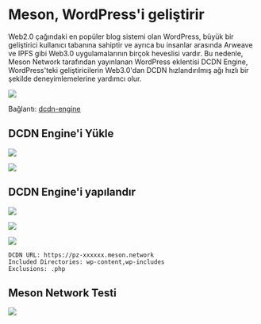 # Meson, WordPress'i geliştirir

Web2.0 çağındaki en popüler blog sistemi olan WordPress, büyük bir geliştirici kullanıcı tabanına sahiptir ve ayrıca bu insanlar arasında Arweave ve IPFS gibi Web3.0 uygulamalarının birçok heveslisi vardır. Bu nedenle, Meson Network tarafından yayınlanan WordPress eklentisi DCDN Engine, WordPress'teki geliştiricilerin Web3.0'dan DCDN hızlandırılmış ağı hızlı bir şekilde deneyimlemelerine yardımcı olur.

![](https://cdn.jsdelivr.net/gh/daqnext/meson-docs/src/images/using/meson-enhances-wordpress-07.png)

Bağlantı: [dcdn-engine](https://wordpress.org/plugins/dcdn-engine/)

## DCDN Engine'i Yükle

![](https://cdn.jsdelivr.net/gh/daqnext/meson-docs/src/images/using/meson-enhances-wordpress-08.png)

![](https://cdn.jsdelivr.net/gh/daqnext/meson-docs/src/images/using/meson-enhances-wordpress-09.png)

## DCDN Engine'i yapılandır

![](https://cdn.jsdelivr.net/gh/daqnext/meson-docs/src/images/using/meson-enhances-wordpress-10.png)

![](https://cdn.jsdelivr.net/gh/daqnext/meson-docs/src/images/using/meson-enhances-wordpress-11.png)

![](https://cdn.jsdelivr.net/gh/daqnext/meson-docs/src/images/using/meson-enhances-wordpress-12.png)

```
DCDN URL: https://pz-xxxxxx.meson.network
Included Directories: wp-content,wp-includes
Exclusions: .php
```

## Meson Network Testi

![](https://cdn.jsdelivr.net/gh/daqnext/meson-docs/src/images/using/meson-enhances-wordpress-13.png)